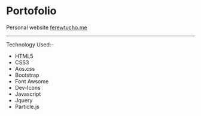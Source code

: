 # Portofolio

Personal website <a href ="http://ferewtucho.me" target = "_blank">ferewtucho.me<a>
<hr>
Technology Used:-
<ul>
<li>HTML5</li>
<li>CSS3</li>
<li>Aos.css</li>
<li>Bootstrap</li>
<li>Font Awsome</li>
<li>Dev-Icons</li>
<li>Javascript</li>
<li>Jquery</li>
<li>Particle.js</li>
</ul>

